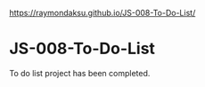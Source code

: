 https://raymondaksu.github.io/JS-008-To-Do-List/

# JS-008-To-Do-List
To do list project has been completed. 

